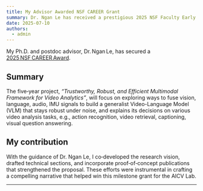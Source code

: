 ```yaml
---
title: My Advisor Awarded NSF CAREER Grant
summary: Dr. Ngan Le has received a prestigious 2025 NSF Faculty Early Career Development (CAREER) Award
date: 2025-07-10
authors:
  - admin
---
```



My Ph.D. and postdoc advisor, Dr. Ngan Le, has secured a [2025 NSF CAREER Award](https://www.nsf.gov/awardsearch/showAward?AWD_ID=2443877&HistoricalAwards=false).

## Summary
The five‑year project, *“Trustworthy, Robust, and Efficient Multimodal Framework for Video Analytics”*, will focus on exploring ways to fuse vision, language, audio, IMU signals to build a generalist Video-Language Model (VLM) that stays robust under noise, and explains its decisions on various video analysis tasks, e.g., action recognition, video retrieval, captioning, visual question answering.

## My contribution
With the guidance of Dr. Ngan Le, I co‑developed the research vision, drafted technical sections, and incorporate proof‑of‑concept publications that strengthened the proposal. These efforts were instrumental in crafting a compelling narrative that helped win this milestone grant for the AICV Lab.

---
